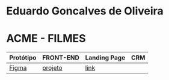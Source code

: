 # Eduardo Goncalves de Oliveira

# ACME - FILMES

Protótipo | FRONT-END | Landing Page | CRM
----------|-----------|--------------|-----
[Figma][link1] | [projeto][link2] | [link][link3]


[link1]: https://www.figma.com/file/VdGXscqzzSu560PdgEABOh/Projeto3Sem---FrontEnd?type=design&node-id=14%3A19&mode=design&t=ovSsSvJnz17CPEge-1
[link2]: https://github.com/EduardoGoncalvesdeOliveira/ACME-Filmes_Front
[link3]: https://eduardogoncalvesdeoliveira.github.io/ACME-Filmes_Front/